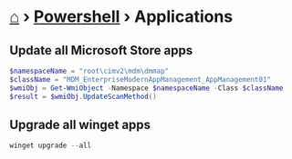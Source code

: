 # [⌂](../README.md) › [Powershell](../README.md#powershell) › **Applications**

## Update all Microsoft Store apps

```powershell
$namespaceName = "root\cimv2\mdm\dmmap"
$className = "MDM_EnterpriseModernAppManagement_AppManagement01"
$wmiObj = Get-WmiObject -Namespace $namespaceName -Class $className
$result = $wmiObj.UpdateScanMethod()
```


## Upgrade all winget apps

```powershell
winget upgrade --all
```